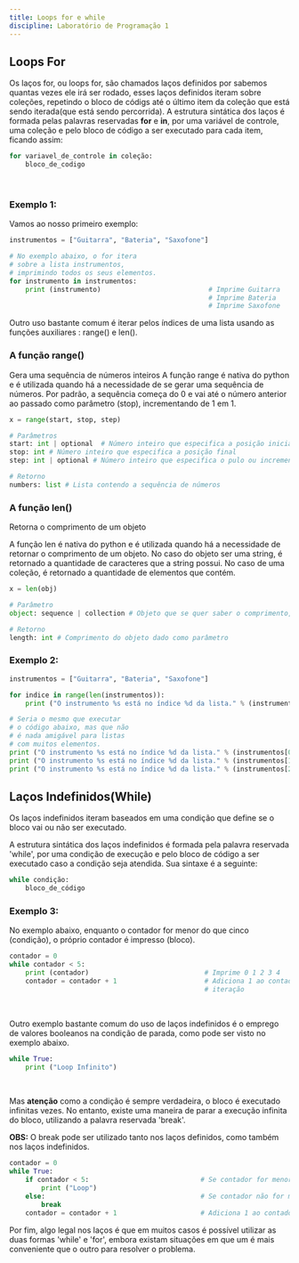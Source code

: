 ```yaml
---
title: Loops for e while
discipline: Laboratório de Programação 1
---
```


## Loops For
Os laços for, ou loops for, são chamados laços definidos por sabemos quantas vezes ele irá ser rodado, esses laços definidos iteram sobre coleções, repetindo o bloco de códigs até o último item da coleção que está sendo iterada(que está sendo percorrida). A estrutura sintática dos laços é formada pelas palavras reservadas **for** e **in**, por uma variável de controle, uma coleção e pelo bloco de código a ser executado para cada item, ficando assim:
```python
for variavel_de_controle in coleção:
    bloco_de_codigo

```

<br>

### Exemplo 1:
Vamos ao nosso primeiro exemplo:


```python
instrumentos = ["Guitarra", "Bateria", "Saxofone"]

# No exemplo abaixo, o for itera
# sobre a lista instrumentos,
# imprimindo todos os seus elementos.
for instrumento in instrumentos:
    print (instrumento)                           # Imprime Guitarra
                                                  # Imprime Bateria
                                                  # Imprime Saxofone
```

Outro uso bastante comum é iterar pelos índices de uma lista usando as funções auxiliares : range() e len().

### A função range()
Gera uma sequência de números inteiros
A função range é nativa do python e é utilizada quando há a necessidade de se gerar uma sequência de números. Por padrão, a sequência começa do 0 e
vai até o número anterior ao passado como parâmetro (stop), incrementando
de 1 em 1.
```python
x = range(start, stop, step)

# Parâmetros
start: int | optional  # Número inteiro que especifica a posição inicial
stop: int # Número inteiro que especifica a posição final
step: int | optional # Número inteiro que especifica o pulo ou incremento

# Retorno
numbers: list # Lista contendo a sequência de números
```

### A função len()
Retorna o comprimento de um objeto

A função len é nativa do python e é utilizada quando há a necessidade de retornar o comprimento de um objeto. No caso do objeto ser uma string, é retornado a quantidade de caracteres que a string possui. No caso de uma coleção, é retornado a quantidade de elementos que contém.
```python
x = len(obj)

# Parâmetro
object: sequence | collection # Objeto que se quer saber o comprimento, geralmente arrays ou listas

# Retorno
length: int # Comprimento do objeto dado como parâmetro
```
### Exemplo 2:
```python
instrumentos = ["Guitarra", "Bateria", "Saxofone"]

for indice in range(len(instrumentos)):
    print ("O instrumento %s está no índice %d da lista." % (instrumentos[indice], indice))

# Seria o mesmo que executar
# o código abaixo, mas que não
# é nada amigável para listas
# com muitos elementos.
print ("O instrumento %s está no índice %d da lista." % (instrumentos[0], 0))
print ("O instrumento %s está no índice %d da lista." % (instrumentos[1], 1))
print ("O instrumento %s está no índice %d da lista." % (instrumentos[2], 2))

```

## Laços Indefinidos(While)
Os laços indefinidos iteram baseados em uma condição que define se o bloco vai ou não ser executado.

A estrutura sintática dos laços indefinidos é formada pela palavra reservada 'while', por uma condição de execução e pelo bloco de código a ser executado caso a condição seja atendida.
Sua sintaxe é a seguinte:
```python
while condição:
    bloco_de_código
```

### Exemplo 3:
No exemplo abaixo, enquanto o contador for menor do que cinco (condição), o próprio
contador é impresso (bloco).

```python
contador = 0
while contador < 5:
    print (contador)                             # Imprime 0 1 2 3 4
    contador = contador + 1                      # Adiciona 1 ao contador a cada
                                                 # iteração
```

<br>


Outro exemplo bastante comum do uso de laços indefinidos é o emprego de valores booleanos na condição de parada, como pode ser visto no exemplo abaixo.

```python
while True:
    print ("Loop Infinito")
```

<br>

Mas **atenção** como a condição é sempre verdadeira, o bloco é executado infinitas vezes.
No entanto, existe uma maneira de parar a execução infinita do bloco, utilizando a palavra reservada 'break'.

**OBS:** O break pode ser utilizado tanto nos laços definidos, como também nos laços indefinidos.

```python
contador = 0
while True:
    if contador < 5:                            # Se contador for menor que 5, imprime Loop
        print ("Loop")
    else:                                       # Se contador não for menor que 5, para execução do laço
        break
    contador = contador + 1                     # Adiciona 1 ao contador a cada iteração
```
Por fim, algo legal nos laços é que em muitos casos é possível utilizar as duas formas 'while' e 'for', embora existam situações em que um é mais conveniente que o outro para resolver o problema.
